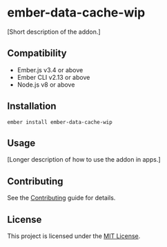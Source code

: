 ember-data-cache-wip
==============================================================================

[Short description of the addon.]


Compatibility
------------------------------------------------------------------------------

* Ember.js v3.4 or above
* Ember CLI v2.13 or above
* Node.js v8 or above


Installation
------------------------------------------------------------------------------

```
ember install ember-data-cache-wip
```


Usage
------------------------------------------------------------------------------

[Longer description of how to use the addon in apps.]


Contributing
------------------------------------------------------------------------------

See the [Contributing](CONTRIBUTING.md) guide for details.


License
------------------------------------------------------------------------------

This project is licensed under the [MIT License](LICENSE.md).
